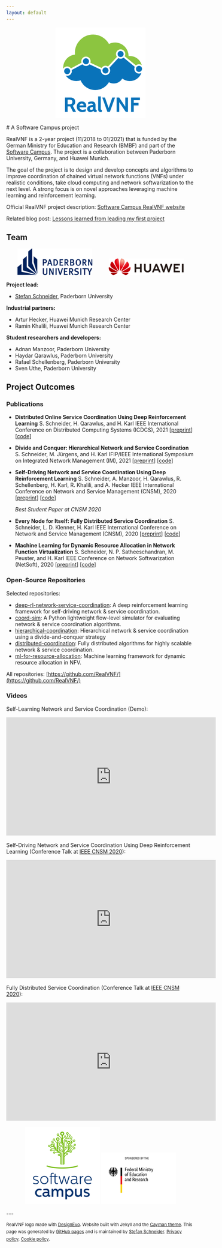 ```yaml
---
layout: default
---
```


<script src="https://kit.fontawesome.com/cd408a8b63.js" crossorigin="anonymous"></script>
<p align="center"><img src="assets/realvnf_logo.png"/></p>
# A Software Campus project

RealVNF is a 2-year project (11/2018 to 01/2021) that is funded by the German Ministry for Education and Research (BMBF) and part of the [Software Campus](https://www.softwarecampus.de/en/). The project is a collaboration between Paderborn University, Germany, and Huawei Munich.

The goal of the project is to design and develop concepts and algorithms to improve coordination of chained virtual network functions (VNFs) under realistic conditions, take cloud computing and network softwarization to the next level. A strong focus is on novel approaches leveraging machine learning and reinforcement learning.

Official RealVNF project description: [Software Campus RealVNF website](https://softwarecampus.de/en/project/realvnf-improved-coordination-of-chained-vnfs-under-realistic-conditions/)

Related blog post: [Lessons learned from leading my first project](https://stefanbschneider.github.io/blog/my-first-project)

## Team

<p align="center">
	<img src="assets/upb.png" width="200" hspace="20"/>
	<img src="assets/huawei_horizontal.png" width="200" hspace="20"/>
</p>

**Project lead:** 

* [Stefan Schneider](https://stefanbschneider.github.io), Paderborn University

**Industrial partners:**

* Artur Hecker, Huawei Munich Research Center
* Ramin Khalili, Huawei Munich Research Center

**Student researchers and developers:**

* Adnan Manzoor, Paderborn University
* Haydar Qarawlus, Paderborn University
* Rafael Schellenberg, Paderborn University
* Sven Uthe, Paderborn University

## Project Outcomes

### Publications

* **Distributed Online Service Coordination Using Deep Reinforcement Learning**
  S. Schneider, H. Qarawlus, and H. Karl
  IEEE International Conference on Distributed Computing Systems (ICDCS), 2021 [[preprint](https://ris.uni-paderborn.de/download/21543/21544/public_author_version.pdf)] [[code](https://github.com/RealVNF/distributed-drl-coordination)]
  
* **Divide and Conquer: Hierarchical Network and Service Coordination**
  S. Schneider, M. Jürgens, and H. Karl
  IFIP/IEEE International Symposium on Integrated Network Management (IM), 2021 [[preprint](https://ris.uni-paderborn.de/download/20693/20694/preprint_with_header.pdf)] [[code](https://github.com/CN-UPB/hierarchical-coordination)]         	    
  
* **Self-Driving Network and Service Coordination Using Deep Reinforcement Learning**
  S. Schneider, A. Manzoor, H. Qarawlus, R. Schellenberg, H. Karl, R. Khalili, and A. Hecker
  IEEE International Conference on Network and Service Management (CNSM), 2020 [[preprint](https://ris.uni-paderborn.de/record/19609)] [[code](https://github.com/RealVNF/deep-rl-network-service-coordination)]
  
  <i class="fas fa-award"></i> *Best Student Paper at CNSM 2020*
  
* **Every Node for Itself: Fully Distributed Service Coordination**
  S. Schneider, L. D. Klenner, H. Karl
  IEEE International Conference on Network and Service Management (CNSM), 2020 [[preprint](https://ris.uni-paderborn.de/record/19607)] [[code](https://github.com/CN-UPB/distributed-coordination)]
  
* **Machine Learning for Dynamic Resource Allocation in Network Function Virtualization**
  S. Schneider, N. P. Satheeschandran, M. Peuster, and H. Karl
  IEEE Conference on Network Softwarization (NetSoft), 2020 [[preprint](https://ris.uni-paderborn.de/record/16219)] [[code](https://github.com/CN-UPB/ml-for-resource-allocation)]            

### Open-Source Repositories

Selected repositories:

* [deep-rl-network-service-coordination](https://github.com/RealVNF/deep-rl-network-service-coordination): A deep reinforcement learning framework for self-driving network & service coordination.
* [coord-sim](https://github.com/RealVNF/coord-sim): A Python lightweight flow-level simulator for evaluating network & service coordination algorithms.
* [hierarchical-coordination](https://github.com/CN-UPB/hierarchical-coordination): Hierarchical network & service coordination using a divide-and-conquer strategy
* [distributed-coordination](https://github.com/CN-UPB/distributed-coordination): Fully distributed algorithms for highly scalable network & service coordination.
* [ml-for-resource-allocation](https://github.com/CN-UPB/ml-for-resource-allocation): Machine learning framework for dynamic resource allocation in NFV.

All repositories: [https://github.com/RealVNF/](https://github.com/RealVNF/)

### Videos

Self-Learning Network and Service Coordination (Demo):
<iframe width="560" height="315" src="https://www.youtube-nocookie.com/embed/Y30V7M5FabA" frameborder="0" allow="accelerometer; autoplay; clipboard-write; encrypted-media; gyroscope; picture-in-picture" allowfullscreen></iframe>

Self-Driving Network and Service Coordination Using Deep Reinforcement Learning (Conference Talk at [IEEE CNSM 2020](http://www.cnsm-conf.org/2020/)):

<iframe width="560" height="315" src="https://www.youtube-nocookie.com/embed/aOf08uCDNO8" frameborder="0" allow="accelerometer; autoplay; clipboard-write; encrypted-media; gyroscope; picture-in-picture" allowfullscreen></iframe>

Fully Distributed Service Coordination (Conference Talk at [IEEE CNSM 2020](http://www.cnsm-conf.org/2020/)):

<iframe width="560" height="315" src="https://www.youtube-nocookie.com/embed/rKJoJUte-Hk" frameborder="0" allow="accelerometer; autoplay; clipboard-write; encrypted-media; gyroscope; picture-in-picture" allowfullscreen></iframe>

<p align="center">
	<img src="assets/software_campus.png" width="200"/>
	<img src="assets/BMBF_sponsored_by.jpg" width="200"/>
</p>
---

<sup>RealVNF logo made with [DesignEvo](https://www.designevo.com/en/). Website built with Jekyll and the [Cayman theme](https://github.com/pages-themes/cayman). This page was generated by [GitHub pages](https://pages.github.com) and is maintained by [Stefan Schneider](https://github.com/stefanbschneider/). [Privacy policy](https://www.websitepolicies.com/policies/view/jxmRJKL6). [Cookie policy](https://www.websitepolicies.com/policies/view/HRFXfotb).</sup>

